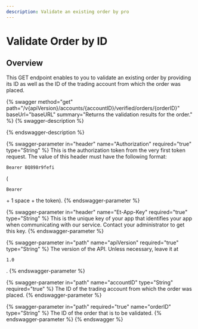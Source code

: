 ```yaml
---
description: Validate an existing order by pro
---
```


# Validate Order by ID

## Overview

This GET endpoint enables to you to validate an existing order by providing its ID as well as the ID of the trading account from which the order was placed.

{% swagger method="get" path="/v{apiVersion}/accounts/{accountID}/verified/orders/{orderID}" baseUrl="baseURL" summary="Returns the validation results for the order." %}
{% swagger-description %}

{% endswagger-description %}

{% swagger-parameter in="header" name="Authorization" required="true" type="String" %}
This is the authorization token from the very first token request. The value of this header must have the following format: 

`Bearer BQ898r9fefi`

 (

`Bearer`

 \+ 1 space + the token).
{% endswagger-parameter %}

{% swagger-parameter in="header" name="Et-App-Key" required="true" type="String" %}
This is the unique key of your app that identifies your app when communicating with our service. Contact your administrator to get this key.
{% endswagger-parameter %}

{% swagger-parameter in="path" name="apiVersion" required="true" type="String" %}
The version of the API. Unless necessary, leave it at 

`1.0`

.
{% endswagger-parameter %}

{% swagger-parameter in="path" name="accountID" type="String" required="true" %}
The ID of the trading account from which the order was placed.
{% endswagger-parameter %}

{% swagger-parameter in="path" required="true" name="orderID" type="String" %}
The ID of the order that is to be validated.
{% endswagger-parameter %}
{% endswagger %}
